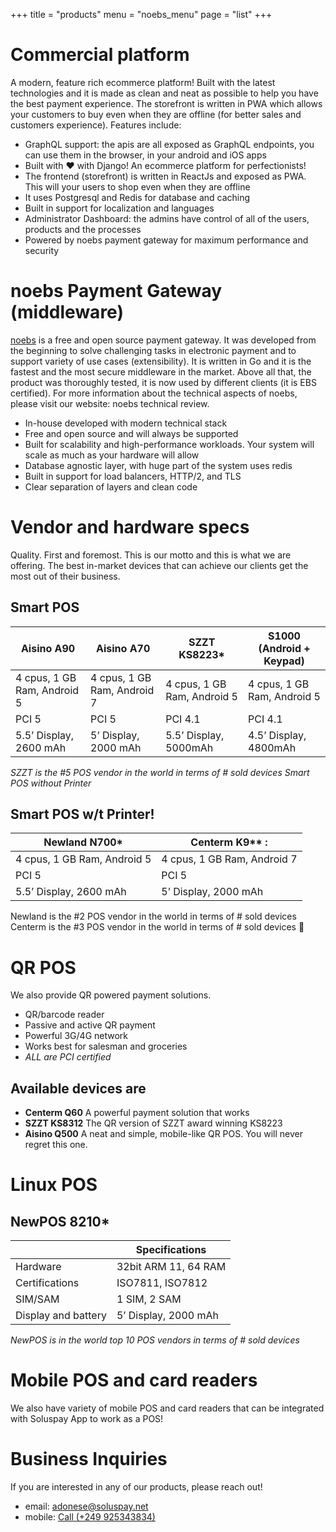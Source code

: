 +++
title = "products"
menu = "noebs_menu"
page = "list"
+++

<!-- {{< figure src="/screenshot.png" title="KS8223" caption="Meet our flagship product KS8223 from SZZT--the best POS ever! | Powered by our secure Solus App">}} -->

# Commercial platform
A modern, feature rich ecommerce platform! Built with the latest technologies and it is made as clean and neat as possible to help you have the best payment experience. The storefront is written in PWA which allows your customers to buy even when they are offline (for better sales and customers experience). Features include:
-	GraphQL support: the apis are all exposed as GraphQL endpoints, you can use them in the browser, in your android and iOS apps
-	Built with ❤ with Django! An ecommerce platform for perfectionists!
-	The frontend (storefront) is written in ReactJs and exposed as PWA. This will your users to shop even when they are offline
-	It uses Postgresql and Redis for database and caching
-	Built in support for localization and languages
-	Administrator Dashboard: the admins have control of all of the users, products and the processes
-	Powered by noebs payment gateway for maximum performance and security

# noebs Payment Gateway (middleware)
[noebs](https://noebs.dev) is a free and open source payment gateway. It was developed from the beginning to solve challenging tasks in electronic payment and to support variety of use cases (extensibility). It is written in Go and it is the fastest and the most secure middleware in the market. Above all that, the product was thoroughly tested, it is now used by different clients (it is EBS certified). For more information about the technical aspects of noebs, please visit our website: noebs technical review.
-	In-house developed with modern technical stack
-	Free and open source and will always be supported
-	Built for scalability and high-performance workloads. Your system will scale as much as your hardware will allow
-	Database agnostic layer, with huge part of the system uses redis 
-	Built in support for load balancers, HTTP/2, and TLS
-	Clear separation of layers and clean code


# Vendor and hardware specs
Quality. First and foremost. This is our motto and this is what we are offering. The best in-market devices that can achieve our clients get the most out of their business.

## Smart POS

| Aisino A90 | Aisino A70 | SZZT KS8223* | S1000 (Android + Keypad) |
|-------------|--------------|-------------|-------------------------|
| 4 cpus, 1 GB Ram, Android 5 | 4 cpus, 1 GB Ram, Android 7 | 4 cpus, 1 GB Ram, Android 5 | 4 cpus, 1 GB Ram, Android 5 |
| PCI 5 | PCI 5 | PCI 4.1 | PCI 4.1 |
| 5.5’ Display, 2600 mAh | 5’ Display, 2000 mAh | 5.5’ Display, 5000mAh | 4.5’ Display, 4800mAh |

*SZZT is the #5 POS vendor in the world in terms of # sold devices
Smart POS without Printer*

## Smart POS w/t Printer!

| Newland N700* | Centerm K9** :|
|----------------|--------------|
| 4 cpus, 1 GB Ram, Android 5 | 4 cpus, 1 GB Ram, Android 7 |
| PCI 5 | PCI 5 |
| 5.5’ Display, 2600 mAh | 5’ Display, 2000 mAh | 

Newland is the #2 POS vendor in the world in terms of # sold devices<br>
Centerm is the #3 POS vendor in the world in terms of # sold devices

# QR POS
We also provide QR powered payment solutions.
- QR/barcode reader
- Passive and active QR payment
- Powerful 3G/4G network
- Works best for salesman and groceries
- *ALL are PCI certified*

## Available devices are
* **Centerm Q60**
A powerful payment solution that works
* **SZZT KS8312**
The QR version of SZZT award winning KS8223
* **Aisino Q500**
A neat and simple, mobile-like QR POS. You will never regret this one.

# Linux POS
## NewPOS 8210*

|           |  Specifications                     |
|----------|----------------------|
| Hardware | 32bit ARM 11, 64 RAM |
| Certifications | ISO7811, ISO7812 |
| SIM/SAM | 1 SIM, 2 SAM |
| Display and battery | 5’ Display, 2000 mAh |

*NewPOS is in the world top 10 POS vendors in terms of # sold devices*

# Mobile POS and card readers
We also have variety of mobile POS and card readers that can be integrated with Soluspay App to work as a POS! 


# Business Inquiries
If you are interested in any of our products, please reach out!

- email: <a href="mailto:adonese@soluspay.net">adonese@soluspay.net</a>
- mobile: <a href="tel:+249925343834">Call (+249 925343834)</a>
